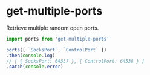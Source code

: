 # get-multiple-ports

Retrieve multiple random open ports.

```javascript
import ports from 'get-multiple-ports'

ports([ `SocksPort`, `ControlPort` ])
.then(console.log)
// [ { SocksPort: 64537 }, { ControlPort: 64538 } ]
.catch(console.error)
```
